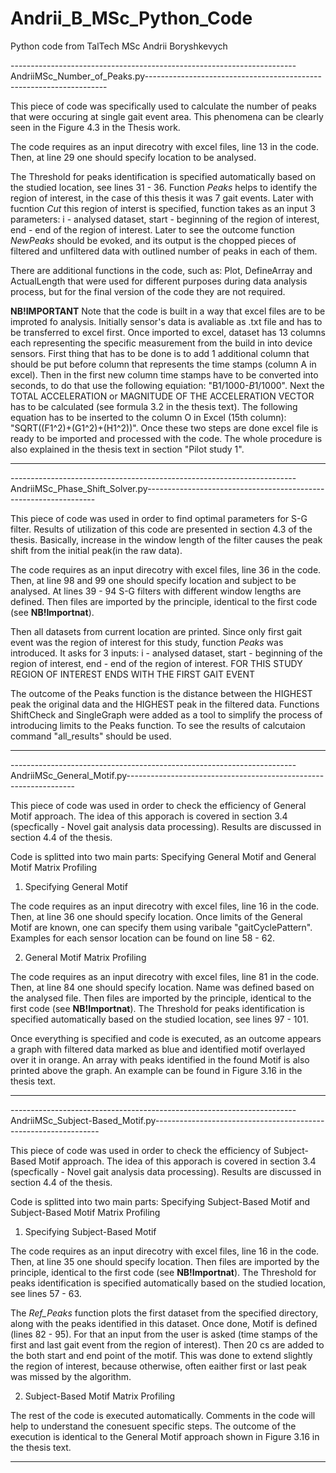 # Andrii_B_MSc_Python_Code
Python code from TalTech MSc Andrii Boryshkevych

-----------------------------------------------------------------------AndriiMSc_Number_of_Peaks.py--------------------------------------------------------------------

This piece of code was specifically used to calculate the number of peaks that were occuring at single gait event area. This phenomena can be clearly seen in the Figure 4.3 in the Thesis work.

The code requires as an input direcotry with excel files, line 13 in the code.
Then, at line 29 one should specify location to be analysed.

The Threshold for peaks identification is specified automatically based on the studied location, see lines 31 - 36.
Function _Peaks_ helps to identify the region of interest, in the case of this thesis it was 7 gait events.
Later with fucntion _Cut_ this region of interst is specified, function takes as an input 3 parameters: i - analysed dataset, start - beginning of the region of interest, end - end of the region of interest.
Later to see the outcome function _NewPeaks_ should be evoked, and its output is the chopped pieces of filtered and unfiltered data with outlined number of peaks in each of them.

There are additional functions in the code, such as: Plot, DefineArray and ActualLength that were used for different purposes during data analysis process, but for the final version of the code they are not required.

**NB!IMPORTANT**
Note that the code is built in a way that excel files are to be improted fo analysis. Initially sensor's data is avaliable as .txt file and has to be transferred to excel first. Once imported to excel, dataset has 13 columns each representing the specific measurement from the build in into device sensors. First thing that has to be done is to add 1 additional column that should be put before column that represents the time stamps (column A in excel). Then in the first new column time stamps have to be converted into seconds, to do that use the following equiation: "B1/1000-$B$1/1000". Next the TOTAL ACCELERATION or MAGNITUDE OF THE ACCELERATION VECTOR has to be calculated (see formula 3.2 in the thesis text). The following equation has to be inserted to the column O in Excel (15th column): "SQRT((F1^2)+(G1^2)+(H1^2))". Once these two steps are done excel file is ready to be imported and processed with the code. The whole procedure is also explained in the thesis text in section "Pilot study 1".

-----------------------------------------------------------------------------------------------------------------------------------------------------------------------

-----------------------------------------------------------------------AndriiMSc_Phase_Shift_Solver.py-----------------------------------------------------------------

This piece of code was used in order to find optimal parameters for S-G filter. Results of utilization of this code are presented in section 4.3 of the thesis.
Basically, increase in the window length of the filter causes the peak shift from the initial peak(in the raw data).

The code requires as an input direcotry with excel files, line 36 in the code.
Then, at line 98 and 99 one should specify location and subject to be analysed.
At lines 39 - 94 S-G filters with different window lengths are defined.
Then files are imported by the principle, identical to the first code (see **NB!Importnat**).

Then all datasets from current location are printed.
Since only first gait event was the region of interest for this study, function _Peaks_ was introduced. It asks for 3 inputs: i - analysed dataset, start - beginning of the region of interest, end - end of the region of interest. FOR THIS STUDY REGION OF INTEREST ENDS WITH THE FIRST GAIT EVENT

The outcome of the Peaks function is the distance between the HIGHEST peak the original data and the HIGHEST peak in the filtered data.
Functions ShiftCheck and SingleGraph were added as a tool to simplify the process of introducing limits to the Peaks function. To see the results of calcutaion command "all_results" should be used.

-----------------------------------------------------------------------------------------------------------------------------------------------------------------------

-----------------------------------------------------------------------AndriiMSc_General_Motif.py-----------------------------------------------------------------

This piece of code was used in order to check the efficiency of General Motif approach. The idea of this apporach is covered in section 3.4 (specfically - Novel gait analysis data processing). Results are discussed in section 4.4 of the thesis.

Code is splitted into two main parts: Specifying General Motif and General Motif Matrix Profiling

1. Specifying General Motif

The code requires as an input direcotry with excel files, line 16 in the code.
Then, at line 36 one should specify location.
Once limits of the General Motif are known, one can specify them using varibale "gaitCyclePattern". Examples for each sensor location can be found on line 58 - 62.

2. General Motif Matrix Profiling

The code requires as an input direcotry with excel files, line 81 in the code.
Then, at line 84 one should specify location. Name was defined based on the analysed file.
Then files are imported by the principle, identical to the first code (see **NB!Importnat**).
The Threshold for peaks identification is specified automatically based on the studied location, see lines 97 - 101.

Once everything is specified and code is executed, as an outcome appears a graph with filtered data marked as blue and identified motif overlayed over it in orange. An array with peaks identified in the found Motif is also printed above the graph. An example can be found in Figure 3.16 in the thesis text.


-----------------------------------------------------------------------------------------------------------------------------------------------------------------------

-----------------------------------------------------------------------AndriiMSc_Subject-Based_Motif.py----------------------------------------------------------------

This piece of code was used in order to check the efficiency of Subject-Based Motif approach. The idea of this apporach is covered in section 3.4 (specfically - Novel gait analysis data processing). Results are discussed in section 4.4 of the thesis.

Code is splitted into two main parts: Specifying Subject-Based Motif and Subject-Based Motif Matrix Profiling

1. Specifying Subject-Based Motif

The code requires as an input direcotry with excel files, line 16 in the code.
Then, at line 35 one should specify location.
Then files are imported by the principle, identical to the first code (see **NB!Importnat**).
The Threshold for peaks identification is specified automatically based on the studied location, see lines 57 - 63.

The _Ref_Peaks_ function plots the first dataset from the specified directory, along with the peaks identified in this dataset.
Once done, Motif is defined (lines 82 - 95). For that an input from the user is asked (time stamps of the first and last gait event from the region of interest). Then 20 cs are added to the both start and end point of the motif. This was done to extend slightly the region of interest, because otherwise, often eaither first or last peak was missed by the algorithm.

2. Subject-Based Motif Matrix Profiling

The rest of the code is executed automatically. Comments in the code will help to understand the conesuent specific steps. The outcome of the execution is identical to the General Motif approach shown in Figure 3.16 in the thesis text. 

-----------------------------------------------------------------------------------------------------------------------------------------------------------------------
